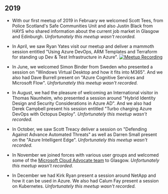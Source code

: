 ## 2019

* With our first meetup of 2019 in February we welcomed Scott Tees, from Police Scotland's Safe Communities Unit and also Justin Black from HAYS who shared information about the current job market in Glasgow and Edinburgh. _Unfortunately this meetup wasn't recorded._

* In April, we saw Ryan Yates visit our meetup and deliver a mammoth session entitled "Using Azure DevOps, ARM Templates and Terraform for standing up Dev & Test Infrastructure in Azure".
[![Meetup Recording](/img/meeting-recording.png)](https://youtu.be/6DCuS97n57Y "Glasgow Azure User Group April 2019 meetup - Click to Watch!")


* In June, we welcomed Simon Binder from Sweden who presented a session on "Windows Virtual Desktop and how it fits into M365".  And we also had Dave Burrell present on "Azure Cognitive Services and Microsoft Flow". _Unfortunately this meetup wasn't recorded._

* In August, we had the pleasure of welcoming an International visitor in Thomas Naunheim, who presented a session around "Hybrid Identity Design and Security Considerations in Azure AD".  And we also had Derek Campbell present his session entitled "Turbo charging Azure DevOps with Octopus Deploy". _Unfortunately this meetup wasn't recorded._

* In October, we saw Scott Treacy deliver a session on "Defending Against Advance Automated Threats" as well as Darren Small present on the "Azure Intelligent Edge".  _Unfortunately this meetup wasn't recorded._

* In November we joined forces with various user groups and welcomed some of the [Microsoft Cloud Advocate team](https://developer.microsoft.com/en-us/advocates/index.html?WT.mc_id=modinfra-0000-salean) to Glasgow. _Unfortunately this meetup wasn't recorded._ 

* In December we had Kirk Ryan present a session around NetApp and how it can be used in Azure.  We also had Calum Fay present a session on Kubernetes. _Unfortunately this meetup wasn't recorded._ 